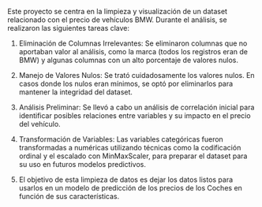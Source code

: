 Este proyecto se centra en la limpieza y visualización de un dataset relacionado con el precio de vehículos BMW. Durante el análisis, se realizaron las siguientes tareas clave:

1. Eliminación de Columnas Irrelevantes: Se eliminaron columnas que no aportaban valor al análisis, como la marca (todos los registros eran de BMW) y algunas columnas con un alto porcentaje de valores nulos.

2. Manejo de Valores Nulos: Se trató cuidadosamente los valores nulos. En casos donde los nulos eran mínimos, se optó por eliminarlos para mantener la integridad del dataset.

3. Análisis Preliminar: Se llevó a cabo un análisis de correlación inicial para identificar posibles relaciones entre variables y su impacto en el precio del vehículo.

4. Transformación de Variables: Las variables categóricas fueron transformadas a numéricas utilizando técnicas como la codificación ordinal y el escalado con MinMaxScaler, para preparar el dataset para su uso en futuros modelos predictivos.

5. El objetivo de esta limpieza de datos es dejar los datos listos para usarlos en un modelo de predicción de los precios de los Coches en función de sus características.
